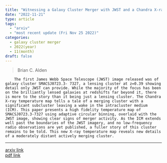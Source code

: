 ```yaml
---
title: "Witnessing a Galaxy Cluster Merger with JWST and a Chandra X-ray Temperature Map"
date: "2022-11-21"
type: article
tags:
  - "arxiv"
  - "most recent update (Fri Nov 25 2022)"
categories:
  - galaxy cluster merger
  - 2022(year)
  - 11(month)
draft: false
---
```

> Brian C. Alden

        The first James Webb Space Telescope (JWST) image released was of galaxy cluster SMACSJ0723.3- 7327, a lensing cluster at z=0.39 showing detail only JWST can provide. While the majority of the focus has been on the brilliantly lensed galaxies at redshifts far beyond it, there is more to the story than it being just a lensing cluster. The Chandra X-ray temperature map tells a tale of a merging cluster with a significant subcluster leaving a wake in the intracluster medium (ICM). This paper presents a high fidelity temperature map of SMACSJ0723.3-7327 using adaptive circular binning, overlaid with the JWST image, showing clear signs of merger activity. As the ICM extends well past the boundaries of the JWST imagery, and no low-frequency radio observations are yet published, a fuller story of this cluster remains to be told. This new X-ray temperature map reveals new details of a moderately distant actively merging cluster.

---

[arxiv link](https://arxiv.org/abs/2211.11991)  
[pdf link](https://arxiv.org/pdf/2211.11991)

